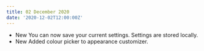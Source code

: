 ```yaml
---
title: 02 December 2020
date: '2020-12-02T12:00:00Z'
---
```


- <span class="feature--new">New</span> You can now save your current settings. Settings are stored locally.
- <span class="feature--new">New</span> Added colour picker to appearance customizer.
